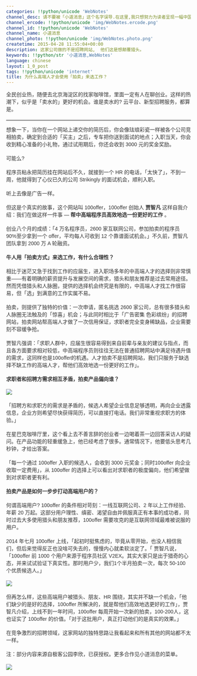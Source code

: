 ```yaml
---
categories: !!python/unicode 'WebNotes'
channel_desc: 请不要被「小道消息」这个名字误导.在这里,我只想努力为读者呈现一幅中国互联网的清明上河图.
channel_ercode: !!python/unicode 'img/WebNotes.ercode.png'
channel_id: !!python/unicode 'WebNotes'
channel_name: 小道消息
channel_photo: !!python/unicode 'img/WebNotes.photo.png'
createtime: 2015-04-28 11:55:04+00:00
description: 这家公司做的不是招聘网站,  他们这是想颠覆猎头。
keywords: !!python/str '小道消息,WebNotes'
language: chinese
layout: 1_0_post
tags: !!python/unicode 'internet'
title: 为什么高端人才会使用「拍卖」来选工作？
---
```

<div class="rich_media_content" id="js_content">
<p style="font-family: Avenir, sans-serif; border: 0px; margin-top: 12px; margin-bottom: 18px; padding: 0px; outline: 0px; color: rgb(51, 51, 51); white-space: normal;">
         全民创业热，随便去北京海淀区的找家咖啡馆，里面一定有人在聊创业。这样的热潮下，似乎是「卖水的」更好的机会。谁是卖水的? 云平台、新型招聘服务，都算是。
        </p>
<hr style="font-family: Avenir, sans-serif; border-right-width: 0px; border-bottom-width: 0px; border-left-width: 0px; border-top-style: solid; border-top-color: rgb(234, 234, 234); height: 1px; margin: 1em 0px; padding: 0px; color: rgb(51, 51, 51); white-space: normal;"/>
<p style="font-family: Avenir, sans-serif; border: 0px; margin-top: 12px; margin-bottom: 18px; padding: 0px; outline: 0px; color: rgb(51, 51, 51); white-space: normal;">
         想象一下，当你在一个网站上递交你的简历后，你会像珐琅彩瓷一样被各个公司竞相拍卖，确定到合适的「买主」之后，专车把你送到面试的地点；入职当天，你会收到精心准备的小礼物，通过试用期后，你还会收到 3000 元的奖金奖励。
        </p>
<p style="font-family: Avenir, sans-serif; border: 0px; margin-top: 12px; margin-bottom: 18px; padding: 0px; outline: 0px; color: rgb(51, 51, 51); white-space: normal;">
         可能么?
        </p>
<p style="font-family: Avenir, sans-serif; border: 0px; margin-top: 12px; margin-bottom: 18px; padding: 0px; outline: 0px; color: rgb(51, 51, 51); white-space: normal;">
         程序员粘永把简历挂在网站后不久，就接到一个 HR 的电话，「太快了」，不到一周，他就得到了心仪已久的公司 Strikingly 的面试机会，顺利入职。
        </p>
<p style="font-family: Avenir, sans-serif; border: 0px; margin-top: 12px; margin-bottom: 18px; padding: 0px; outline: 0px; color: rgb(51, 51, 51); white-space: normal;">
         听上去像是广告一样。
        </p>
<p style="font-family: Avenir, sans-serif; border: 0px; margin-top: 12px; margin-bottom: 18px; padding: 0px; outline: 0px; color: rgb(51, 51, 51); white-space: normal;">
         但这是个真实的故事，这个网站叫 100offer，100offer 创始人
         <strong>
          贾智凡
         </strong>
         这样自我介绍：我们在做这样一件事 —
         <strong>
          帮中高端程序员高效地选一份更好的工作
         </strong>
         。
        </p>
<p style="font-family: Avenir, sans-serif; border: 0px; margin-top: 12px; margin-bottom: 18px; padding: 0px; outline: 0px; color: rgb(51, 51, 51); white-space: normal;">
         创业八个月的成绩：「4 万名程序员，2600 家互联网公司，参加拍卖的程序员 90%至少拿到一个 offer，平均每人可收到 12 个靠谱面试机会。」不久前，贾智凡团队拿到 2000 万 A 轮融资。
        </p>
<p style="font-family: Avenir, sans-serif; border: 0px; margin-top: 12px; margin-bottom: 18px; padding: 0px; outline: 0px; color: rgb(51, 51, 51); white-space: normal;">
<strong>
          牛人用「拍卖方式」来选工作，有什么合理性？
         </strong>
</p>
<p style="font-family: Avenir, sans-serif; border: 0px; margin-top: 12px; margin-bottom: 18px; padding: 0px; outline: 0px; color: rgb(51, 51, 51); white-space: normal;">
         相比于迷茫又急于找到工作的应届生，进入职场多年的中高端人才的选择则非常慎重——有着明确的薪资提升与发展空间的需求，猎头和朋友推荐是过去常用途径。然而凭借猎头和人脉圈，提供的选择机会终究是有限的，中高端人才找工作很容易，但「选」到满意的工作实属不易。
        </p>
<p style="font-family: Avenir, sans-serif; border: 0px; margin-top: 12px; margin-bottom: 18px; padding: 0px; outline: 0px; color: rgb(51, 51, 51); white-space: normal;">
         拍卖，则提供了独特的价值：一次申请，匿名挑选 2600 家公司，总有很多猎头和人脉圈无法触及的「惊喜」机会；与此同时相比于「广告密集 色彩缤纷」的招聘网站，拍卖网站帮高端人才做了一次信用保证，求职者完全变身稀缺品，企业需要刻不容缓争抢。
        </p>
<p style="font-family: Avenir, sans-serif; border: 0px; margin-top: 12px; margin-bottom: 18px; padding: 0px; outline: 0px; color: rgb(51, 51, 51); white-space: normal;">
         贾智凡强调：「求职人群中，应届生很容易得到来自前辈与亲友的建议与指点，而且各方面要求相对较低，中高端程序员则往往无法在普通招聘网站中满足待遇升值的需求，这同样也是100offer的机遇。人才拍卖不是招聘网站，我们只服务于缺选择不缺工作的高端人才，帮他们高效地选一份更好的工作」。
        </p>
<p style="font-family: Avenir, sans-serif; border: 0px; margin-top: 12px; margin-bottom: 18px; padding: 0px; outline: 0px; color: rgb(51, 51, 51); white-space: normal;">
<strong>
          求职者和招聘方需求相互矛盾，拍卖产品偏向谁？
         </strong>
</p>
<p style="font-family: Avenir, sans-serif; border: 0px; margin-top: 12px; margin-bottom: 18px; padding: 0px; outline: 0px; color: rgb(51, 51, 51); white-space: normal;">
<img data-ratio="0.33078393881453155" data-s="300,640" data-src="" data-type="jpeg" data-w="" src="{{ '/img/ow5rEn8QGlF6lV3wFCWvaunJG44lV7d9ibX86U5wUQByF3OgRoJdKHqzsLoJ27hlhrHedtMhTroM8uZoOiaNAB8A.jpeg' | prepend: site.img | replace: '//','/' }}"/>
<br/>
</p>
<p style="font-family: Avenir, sans-serif; border: 0px; margin-top: 12px; margin-bottom: 18px; padding: 0px; outline: 0px; color: rgb(51, 51, 51); white-space: normal;">
         「招聘方和求职方的需求是矛盾的，候选人希望企业信息足够透明，再向企业透露信息，企业方则希望尽快获得简历，可以直接打电话。我们非常重视求职方的体验。」
        </p>
<p style="font-family: Avenir, sans-serif; border: 0px; margin-top: 12px; margin-bottom: 18px; padding: 0px; outline: 0px; color: rgb(51, 51, 51); white-space: normal;">
         在星巴克咖啡厅里，这个看上去不善言辞的创业者一边喝着茶一边回答采访人的疑问。在产品功能的轻重缓急上，他已经考虑了很多。通常情况下，他要低头思考几秒钟，才给出答案。
        </p>
<p style="font-family: Avenir, sans-serif; border: 0px; margin-top: 12px; margin-bottom: 18px; padding: 0px; outline: 0px; color: rgb(51, 51, 51); white-space: normal;">
         「每一个通过 100offer 入职的候选人，会收到 3000 元奖金；同时100offer 向企业收取一定费用」，从 100offer 的选择上可以看出对求职者的极度偏向，他们希望做到对求职者更有利。
        </p>
<p style="font-family: Avenir, sans-serif; border: 0px; margin-top: 12px; margin-bottom: 18px; padding: 0px; outline: 0px; color: rgb(51, 51, 51); white-space: normal;">
<strong>
          拍卖产品是如何一步步打动高端用户的？
         </strong>
</p>
<p style="font-family: Avenir, sans-serif; border: 0px; margin-top: 12px; margin-bottom: 18px; padding: 0px; outline: 0px; color: rgb(51, 51, 51); white-space: normal;">
         何谓高端用户? 100offer 的条件相对苛刻：一线互联网公司、2 年以上工作经验、年薪 20 万起。这部分用户理性、缜密、渴望自由并佩服真正有本事的成功者，同时过去大多使用猎头和朋友推荐，100offer 需要攻克的是互联网领域最难被说服的用户。
        </p>
<p style="font-family: Avenir, sans-serif; border: 0px; margin-top: 12px; margin-bottom: 18px; padding: 0px; outline: 0px; color: rgb(51, 51, 51); white-space: normal;">
         2014 年七月 100offer 上线，「起初时挺焦虑的，毕竟从零开始，也没人相信我们，但后来觉得反正也没啥可失去的，慢慢内心就柔软淡定了。「 贾智凡说，「100offer 前 1000 个用户来源于程序员社区 V2EX。其实大家只是出于猎奇的心态，并来试试验证下真实性。那时用户少，我们1个半月拍卖一次，每次 50-100 个优质候选人。」
        </p>
<p style="font-family: Avenir, sans-serif; border: 0px; margin-top: 12px; margin-bottom: 18px; padding: 0px; outline: 0px; color: rgb(51, 51, 51); white-space: normal;">
<img data-ratio="0.6653919694072657" data-s="300,640" data-src="" data-type="jpeg" data-w="" src="{{ '/img/ow5rEn8QGlF6lV3wFCWvaunJG44lV7d9UVWD3IYru25mUoxaXqJO8vt5o7yF1whr0aHnhXRP8Dv659eGvUjAkg.jpeg' | prepend: site.img | replace: '//','/' }}"/>
<br/>
</p>
<p style="font-family: Avenir, sans-serif; border: 0px; margin-top: 12px; margin-bottom: 18px; padding: 0px; outline: 0px; color: rgb(51, 51, 51); white-space: normal;">
         但再怎么样，这些高端用户被猎头、朋友、HR 围绕，其实并不缺一个机会，「他们缺少的是好的选择，100offer 所解决的，就是帮他们高效地选更好的工作」，贾智凡介绍，上线不到一年时间，100offer 每周开始一次新的拍卖，100-200人，这也证实了 100offer 的价值。「对于这批用户，真正打动他们的是真实的效果。」
        </p>
<p style="font-family: Avenir, sans-serif; border: 0px; margin-top: 12px; margin-bottom: 18px; padding: 0px; outline: 0px; color: rgb(51, 51, 51); white-space: normal;">
         在竞争激烈的招聘领域，这家网站的独特思路让我看起来和所有其他的网站都不太一样。
        </p>
<p style="font-family: Avenir, sans-serif; border: 0px; margin-top: 12px; margin-bottom: 18px; padding: 0px; outline: 0px; color: rgb(51, 51, 51); white-space: normal;">
         注：部分内容来源自极客公园李欣，已获授权。更多合作见小道消息的菜单。
        </p>
<p>
<img data-ratio="0.751434034416826" data-s="300,640" data-src="" data-type="jpeg" data-w="" src="{{ '/img/ow5rEn8QGlF6lV3wFCWvaunJG44lV7d93dNib556XBUdKXw1RPMCiaiaT1k5H2qG4SvmBUeIxzNYWgAXibI8ibeQo5g.jpeg' | prepend: site.img | replace: '//','/' }}"/>
<br/>
</p>
</div>